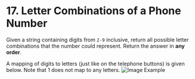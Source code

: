 # 17. Letter Combinations of a Phone Number

Given a string containing digits from `2-9` inclusive, return all possible letter combinations that the number could represent. Return the answer in **any order**.

A mapping of digits to letters (just like on the telephone buttons) is given below. Note that 1 does not map to any letters.
![Image Example](https://assets.leetcode.com/uploads/2022/03/15/1200px-telephone-keypad2svg.png)